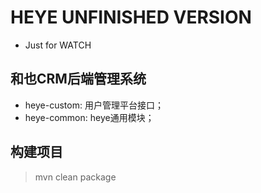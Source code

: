 ﻿# HEYE UNFINISHED VERSION
 - Just for WATCH
 
 ## 和也CRM后端管理系统

* heye-custom: 用户管理平台接口；
* heye-common: heye通用模块；


## 构建项目

> mvn clean package
